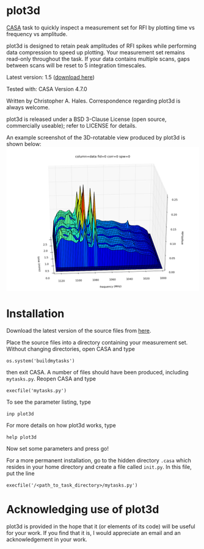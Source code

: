 plot3d
======

[CASA](http://casa.nrao.edu/) task to quickly inspect a measurement set for RFI by plotting time vs frequency vs amplitude.

plot3d is designed to retain peak amplitudes of RFI spikes while performing data compression to speed up plotting. Your measurement set remains read-only throughout the task. If your data contains multiple scans, gaps between scans will be reset to 5 integration timescales.

Latest version: 1.5 ([download here](https://github.com/chrishales/plot3d/releases/latest))

Tested with: CASA Version 4.7.0

Written by Christopher A. Hales. Correspondence regarding plot3d is always welcome.

plot3d is released under a BSD 3-Clause License (open source, commercially useable); refer to LICENSE for details.

An example screenshot of the 3D-rotatable view produced by plot3d is shown below:
![screenshot](./screenshot.png)

Installation
======

Download the latest version of the source files from [here](https://github.com/chrishales/plot3d/releases/latest).

Place the source files into a directory containing your measurement set. Without changing directories, open CASA and type
```
os.system('buildmytasks')
```
then exit CASA. A number of files should have been produced, including ```mytasks.py```. Reopen CASA and type
```
execfile('mytasks.py')
```
To see the parameter listing, type
```
inp plot3d
```
For more details on how plot3d works, type
```
help plot3d
```
Now set some parameters and press go!

For a more permanent installation, go to the hidden directory ```.casa``` which resides in your home directory and create a file called ```init.py```. In this file, put the line
```
execfile('/<path_to_task_directory>/mytasks.py')
```

Acknowledging use of plot3d
======

plot3d is provided in the hope that it (or elements of its code) will be useful for your work. If you find that it is, I would appreciate an email and an acknowledgement in your work.
